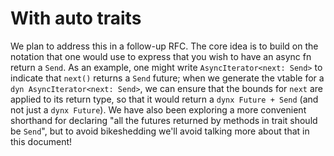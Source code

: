 # With auto traits


We plan to address this in a follow-up RFC. The core idea is to build on the notation that one would use to express that you wish to have an async fn return a `Send`. As an example, one might write `AsyncIterator<next: Send>` to indicate that `next()` returns a `Send` future; when we generate the vtable for a `dyn AsyncIterator<next: Send>`, we can ensure that the bounds for `next` are applied to its return type, so that it would return a `dynx Future + Send` (and not just a `dynx Future`). We have also been exploring a more convenient shorthand for declaring "all the futures returned by methods in trait should be `Send`", but to avoid bikeshedding we'll avoid talking more about that in this document!
